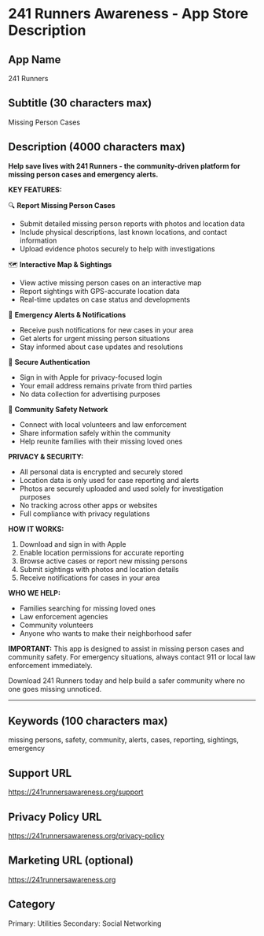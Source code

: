 # 241 Runners Awareness - App Store Description

## App Name
241 Runners

## Subtitle (30 characters max)
Missing Person Cases

## Description (4000 characters max)

**Help save lives with 241 Runners - the community-driven platform for missing person cases and emergency alerts.**

**KEY FEATURES:**

🔍 **Report Missing Person Cases**
- Submit detailed missing person reports with photos and location data
- Include physical descriptions, last known locations, and contact information
- Upload evidence photos securely to help with investigations

🗺️ **Interactive Map & Sightings**
- View active missing person cases on an interactive map
- Report sightings with GPS-accurate location data
- Real-time updates on case status and developments

🚨 **Emergency Alerts & Notifications**
- Receive push notifications for new cases in your area
- Get alerts for urgent missing person situations
- Stay informed about case updates and resolutions

🍎 **Secure Authentication**
- Sign in with Apple for privacy-focused login
- Your email address remains private from third parties
- No data collection for advertising purposes

📱 **Community Safety Network**
- Connect with local volunteers and law enforcement
- Share information safely within the community
- Help reunite families with their missing loved ones

**PRIVACY & SECURITY:**
- All personal data is encrypted and securely stored
- Location data is only used for case reporting and alerts
- Photos are securely uploaded and used solely for investigation purposes
- No tracking across other apps or websites
- Full compliance with privacy regulations

**HOW IT WORKS:**
1. Download and sign in with Apple
2. Enable location permissions for accurate reporting
3. Browse active cases or report new missing persons
4. Submit sightings with photos and location details
5. Receive notifications for cases in your area

**WHO WE HELP:**
- Families searching for missing loved ones
- Law enforcement agencies
- Community volunteers
- Anyone who wants to make their neighborhood safer

**IMPORTANT:**
This app is designed to assist in missing person cases and community safety. For emergency situations, always contact 911 or local law enforcement immediately.

Download 241 Runners today and help build a safer community where no one goes missing unnoticed.

---

## Keywords (100 characters max)
missing persons, safety, community, alerts, cases, reporting, sightings, emergency

## Support URL
https://241runnersawareness.org/support

## Privacy Policy URL
https://241runnersawareness.org/privacy-policy

## Marketing URL (optional)
https://241runnersawareness.org

## Category
Primary: Utilities
Secondary: Social Networking

